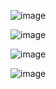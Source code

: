 ![image](https://github.com/gvms23/pos-graduacao-bi-analytics/assets/24459642/3311fc5b-d018-4132-a203-618d8a3c89d2)

![image](https://github.com/gvms23/pos-graduacao-bi-analytics/assets/24459642/cb32edfa-3d98-47b9-951b-b04027b0d23b)

![image](https://github.com/gvms23/pos-graduacao-bi-analytics/assets/24459642/d7644893-89d9-4169-be94-0c0c2b7d7194)

![image](https://github.com/gvms23/pos-graduacao-bi-analytics/assets/24459642/4c5fc5a2-a31d-4388-92fd-cfd97c087015)

